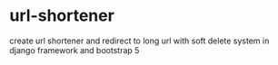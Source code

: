 # url-shortener
create url shortener and redirect to long url with soft delete system in django framework and bootstrap 5


